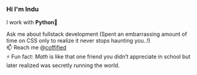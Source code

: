 ### Hi  I'm Indu

I work with **Python**🐍

Ask me about fullstack development (Spent an embarrassing amount of time on CSS only to realize it never stops haunting you..!)  
📫 Reach me @[coffified](https://x.com/coffified)  
⚡ Fun fact: *Math* is like that one friend you didn’t appreciate in school but later realized was secretly running the world.  
